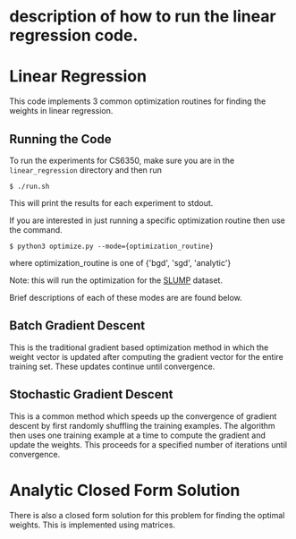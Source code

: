 # description of how to run the linear regression code.
# Linear Regression
This code implements 3 common optimization routines for finding the weights in linear regression. 

## Running the Code
To run the experiments for CS6350, make sure you are in the `linear_regression` directory and then run
```
$ ./run.sh
```
This will print the results for each experiment to stdout.




If you are interested in just running a specific optimization routine then use the command.

```
$ python3 optimize.py --mode={optimization_routine}
```
where optimization\_routine is one of {'bgd', 'sgd', 'analytic'}

Note: this will run the optimization for the [SLUMP](https://archive.ics.uci.edu/ml/datasets/Concrete+Slump+Test) dataset.

Brief descriptions of each of these modes are are found below.

## Batch Gradient Descent
This is the traditional gradient based optimization method in which the weight vector is updated after computing the gradient vector for the entire training set. These updates continue until convergence.

## Stochastic Gradient Descent
This is a common method which speeds up the convergence of gradient descent by first randomly shuffling the training examples. The algorithm then uses one training example at a time to compute the gradient and update the weights. This proceeds for a specified number of iterations until convergence.

# Analytic Closed Form Solution
There is also a closed form solution for this problem for finding the optimal weights. This is implemented using matrices.

